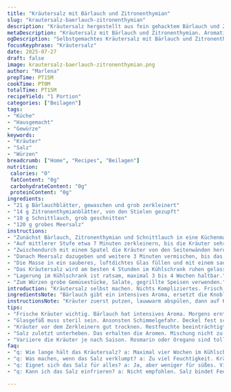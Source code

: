 ```yaml
---
title: "Kräutersalz mit Bärlauch und Zitronenthymian"
slug: "krautersalz-baerlauch-zitronenthymian"
description: "Kräutersalz hergestellt aus fein gehacktem Bärlauch und Zitronenthymian. Salzig, aromatisch. Benutzt für Gemüse, Salate, gegrilltes Fleisch. Haltbar bis zu 4 Wochen im Kühlschrank. Einfach zuzubereiten, enthält kein Gluten, keine Eier, keine Milchprodukte, vegan. Die Kräuter werden zuerst grob zerkleinert, Salzkristalle untermischt. Gleicht süßlich würzigen mit erdigen Aromen aus. Leicht variabel durch Kräuterauswahl. Kalorienarm, hoher Salzanteil. Eignet sich als Alternative zu einfachem Kochsalz."
metaDescription: "Kräutersalz mit Bärlauch und Zitronenthymian. Aromatisch und vielseitig. Ideal für Salate und Grillgerichte."
ogDescription: "Selbstgemachtes Kräutersalz mit Bärlauch und Zitronenthymian. Perfekt zum Würzen von Gemüse und Fleisch."
focusKeyphrase: "Kräutersalz"
date: 2025-07-27
draft: false
image: krautersalz-baerlauch-zitronenthymian.png
author: "Marlena"
prepTime: PT15M
cookTime: PT0M
totalTime: PT15M
recipeYield: "1 Portion"
categories: ["Beilagen"]
tags:
- "Küche"
- "Hausgemacht"
- "Gewürze"
keywords:
- "Kräuter"
- "Salz"
- "Würzen"
breadcrumb: ["Home", "Recipes", "Beilagen"]
nutrition: 
 calories: "0"
 fatContent: "0g"
 carbohydrateContent: "0g"
 proteinContent: "0g"
ingredients:
- "21 g Bärlauchblätter, gewaschen und grob zerkleinert"
- "14 g Zitronenthymianblätter, von den Stielen gezupft"
- "10 g Schnittlauch, grob geschnitten"
- "120 g grobes Meersalz"
instructions:
- "Zunächst Bärlauch, Zitronenthymian und Schnittlauch in eine Küchenmaschine geben."
- "Auf mittlerer Stufe etwa 7 Minuten zerkleinern, bis die Kräuter sehr fein sind."
- "Zwischendurch mit einem Spatel die Kräuter von den Seitenwänden herunterkratzen."
- "Danach Meersalz dazugeben und weitere 3 Minuten vermischen, bis das Salz die Kräuter gut umschließt."
- "Die Masse in ein sauberes, luftdichtes Glas füllen und mit einem sauberen Löffel leicht andrücken."
- "Das Kräutersalz wird am besten 4 Stunden im Kühlschrank ruhen gelassen, damit sich die Aromen verbinden."
- "Lagerung im Kühlschrank ist ratsam, maximal 3 bis 4 Wochen haltbar."
- "Zum Würzen grobe Gemüsestücke, Salate, gegrillte Speisen verwenden."
introduction: "Kräutersalz selbst machen. Nichts Kompliziertes. Frisch, herb und zitronig. Bärlauch gibt eine würzige Tiefe. Zitronenthymian für frische Zitrusnoten. Schnittlauch bringt milde Lauch-Aromen rein. Alles zusammen ergibt ein bissfestes Salz mit Kräuterwucht. Ohne Zucker, ohne Zusatzstoffe, glutenfrei. Für einfache Küche praktisch. Haltbarkeit stimmt, wenn kühl gelagert. Schnell gemacht, wunderbar vielseitig. Nicht nur für Salate. Fleisch oder Fisch, oder einfach auf den Rohkostteller. Es bleibt frisch, wenn gut luftdicht. Kein Fett, kein Kalorienbomben. Immer griffbereit. Passt zu jeder Mahlzeit, abrupt Stop, gute Kräuterwahl. Kann variiert werden, mit Rosmarin, Oregano, auch möglich. Gerade jetzt, Bärlauchzeit. Einfach drauf los. Kein langes Blättern. Scharfer Geruch beim Zerkleinern, passt zu viel Gemüse. Einfache Verarbeitung, kaum Schritte. Einfach im Glas aufbewahren und immer dabei."
ingredientsNote: "Bärlauch gibt ein intensives Aroma, ersetzt die Knoblauchblüten original nicht, aber dient als würzige Alternative. Zitronenthymian bringt helle Zitrusnuancen, die Koriander ersetzt. Schnittlauch für milde Frische, ersetzt den Petersilieanteil. Beim Salz grobes Meersalz bevorzugen, gibt guten Biss und Geschmack. Mengen können je nach Kräuterfeuchtigkeit angepasst werden. Kräuter unbedingt frisch und nicht welk verwenden. Am besten morgens ernten, maximal bis Mittag lagern, sonst verliert sich Aroma. Salzmenge leicht reduzieren, wenn man es feiner mag, da zu viel Salz sonst dominant wird. Küchenmaschine oder Hochleistungsmixer für feine Konsistenz nutzen. Kräuter vor der Verwendung gut trocknen, Restfeuchte stört Haltbarkeit. Glasgefäß sterilisieren vor Gebrauch, damit keine Schimmelbildung entsteht. Deckel fest schließen. Dunkler Aufbewahrungsort verlängert Haltbarkeit. Keine Zugabe von Ölen oder anderen Flüssigkeiten, dadurch bleibt Salz rieselfähig."
instructionsNote: "Kräuter zuerst putzen, lauwwarm abspülen, dann auf Küchenpapier einsickern lassen. Zerkleinern in etwa 10 bis 12 Minuten, zwischendurch pausen zum Vermischen. Salz zuletzt unterheben, damit es die Kräuter konserviert. Mischung nicht zu nass lassen, sonst verklumpt Salz. Im Glas leicht andrücken, keine Luftblasen zurücklassen, das hilft bei der Konservierung. Vor Verwendung immer kurz umrühren. Für kleinere Portionen die Zeiten etwas verkürzen. Durchgängig sauberes Werkzeug verwenden, Hygiene wichtig. Nach dem Mischen 4 bis 6 Stunden im Kühlschrank ziehen lassen. Während der Lagerung gelegentlich rühren, es kann Feuchtigkeit ziehen. Direkt auf rohe oder gekochte Speisen streuen, nach Geschmack. Auch gut zum Abschmecken bei Marinaden einsetzen. Haltbarkeit bei Zimmertemperatur geringer, deshalb Kühlschrank. Nicht offen stehen lassen. Einfrieren nicht empfohlen, denn Salz bindet Feuchtigkeit und verwässert Aroma. Alternative Kräuter sorgen für neue Geschmackserlebnisse, probieren lohnt."
tips:
- "Frische Kräuter wichtig. Bärlauch hat intensives Aroma. Morgens ernten für besten Geschmack. Zitronenthymian bringt frische Zitrusnoten. Schnittlauch milde Frische."
- "Glasgefäß muss steril sein. Ansonsten Schimmelgefahr. Deckel fest schließen. Dunkler Ort erhöht Haltbarkeit. Salzmischung gut anpacken. Keine Luftblasen lassen."
- "Kräuter vor dem Zerkleinern gut trocknen. Restfeuchte beeinträchtigt Haltbarkeit. 10 Minuten zerkleinern reicht meist. Zwischendurch pausen machen fürs Mischen."
- "Salz zuletzt unterheben. Das erhalten die Aromen. Mischung nicht zu nass, sonst klumpt das Salz. Immer wieder rühren während der Lagerung."
- "Variiere die Kräuter je nach Saison. Rosmarin oder Oregano sind tolle Alternativen. Bei weniger Salz wird es milder, aber auch weniger intensiv."
faq:
- "q: Wie lange hält das Kräutersalz? a: Maximal vier Wochen im Kühlschrank. Kalt aufbewahren. Ab und zu umrühren. Das hilft."
- "q: Was machen, wenn das Salz verklumpt? a: Zu viel Feuchtigkeit. Kräftig durchmischen. In dunklem Glas lagern. Vor Gebrauch einfach auflockern. Wichtig."
- "q: Eignet sich das Salz für alles? a: Ja, aber weniger für süßes. Viel Gemüse, Salate, gegrilltes Fleisch oder Fisch. Das passt gut."
- "q: Kann ich das Salz einfrieren? a: Nicht empfohlen. Salz bindet Feuchtigkeit. Aroma geht verloren. Besser frisch verwenden, einfach auf die Speisen streuen."

---
```

